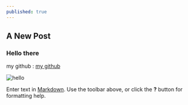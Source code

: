 ```yaml
---
published: true
---
```

## A New Post
### Hello there
my github :
[my github]({{site.baseurl}})

![hello](https://image.freepik.com/free-vector/nursery-poster-with-planet-saturn-stars-white-background-hello-world-kids-galaxy-print_167503-100.jpg)

Enter text in [Markdown](http://daringfireball.net/projects/markdown/). Use the toolbar above, or click the **?** button for formatting help.
